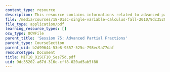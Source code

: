 ```yaml
---
content_type: resource
description: This resource contains informations related to advanced partial fractions.
file: /media/courses/18-01sc-single-variable-calculus-fall-2010/9dc35202a67d316ecff8020ad5ab5f80_MIT18_01SCF10_Ses75d.pdf
file_type: application/pdf
learning_resource_types: []
ocw_type: OCWFile
parent_title: 'Session 75: Advanced Partial Fractions'
parent_type: CourseSection
parent_uid: b2d99644-53e8-9357-525c-798ec9a77daf
resourcetype: Document
title: MIT18_01SCF10_Ses75d.pdf
uid: 9dc35202-a67d-316e-cff8-020ad5ab5f80
---
```

